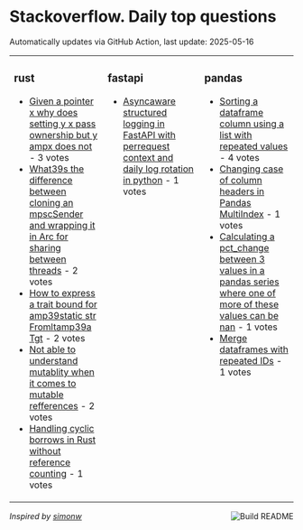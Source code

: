 # Stackoverflow. Daily top questions 

Automatically updates via GitHub Action, last update: <!-- date starts -->2025-05-16<!-- date ends -->


<table><tr><td valign="top" width="33%">

### rust
<!-- rust starts -->
* [Given a pointer x why does setting y  x pass ownership but y  ampx does not](https://stackoverflow.com/questions/79624519/given-a-pointer-x-why-does-setting-y-x-pass-ownership-but-y-x-does-not) - 3 votes
* [What39s the difference between cloning an mpscSender and wrapping it in Arc for sharing between threads](https://stackoverflow.com/questions/79623635/whats-the-difference-between-cloning-an-mpscsender-and-wrapping-it-in-arc-for) - 2 votes
* [How to express a trait bound for amp39static str Fromltamp39a Tgt](https://stackoverflow.com/questions/79623886/how-to-express-a-trait-bound-for-static-str-froma-t) - 2 votes
* [Not able to understand mutablity when it comes to mutable refferences](https://stackoverflow.com/questions/79622673/not-able-to-understand-mutablity-when-it-comes-to-mutable-refferences) - 2 votes
* [Handling cyclic borrows in Rust without reference counting](https://stackoverflow.com/questions/79622780/handling-cyclic-borrows-in-rust-without-reference-counting) - 1 votes
<!-- rust ends -->
</td><td valign="top" width="34%">


### fastapi
<!-- fastapi starts -->
* [Asyncaware structured logging in FastAPI with perrequest context and daily log rotation in python](https://stackoverflow.com/questions/79624505/async-aware-structured-logging-in-fastapi-with-per-request-context-and-daily-log) - 1 votes
<!-- fastapi ends -->
</td><td valign="top" width="34%">


### pandas
<!-- pandas starts -->
* [Sorting a dataframe column using a list with repeated values](https://stackoverflow.com/questions/79623716/sorting-a-dataframe-column-using-a-list-with-repeated-values) - 4 votes
* [Changing case of column headers in Pandas MultiIndex](https://stackoverflow.com/questions/79624224/changing-case-of-column-headers-in-pandas-multiindex) - 1 votes
* [Calculating a pct_change between 3 values in a pandas series where one of more of these values can be nan](https://stackoverflow.com/questions/79623174/calculating-a-pct-change-between-3-values-in-a-pandas-series-where-one-of-more) - 1 votes
* [Merge dataframes with repeated IDs](https://stackoverflow.com/questions/79624459/merge-dataframes-with-repeated-ids) - 1 votes
<!-- pandas ends -->
</td></tr></table>

<a href="https://github.com/hp0404/hp0404/actions"><img src="https://github.com/hp0404/hp0404/workflows/Build%20README/badge.svg" align="right" alt="Build README"></a> <p>*Inspired by  [simonw](https://github.com/simonw/simonw)*</p>

